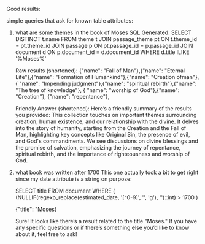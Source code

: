 Good results: 

simple queries that ask for known table attributes: 

1. what are some themes in the book of Moses
    SQL Generated: 
        SELECT DISTINCT t.name
        FROM theme t
        JOIN passage_theme pt ON t.theme_id = pt.theme_id
        JOIN passage p ON pt.passage_id = p.passage_id
        JOIN document d ON p.document_id = d.document_id
        WHERE d.title ILIKE '%Moses%'
    
    Raw results (shortened):
  {"name": "Fall of Man"},{"name": "Eternal Life"},{"name": "Formation of Humankind"},{"name": "Creation ofman"},{ "name": "Impending judgment"},{"name": "spiritual rebirth"},{"name": "The tree of knowledge"},
  { "name": "worship of God"},{"name": "Creation"}, {"name": "repentance"},

    Friendly Answer (shortened):
        Here’s a friendly summary of the results you provided: This collection touches on important themes surrounding creation, human existence, and our relationship with the divine. It delves into the story of humanity, starting from the Creation and the Fall of Man, highlighting key concepts like Original Sin, the presence of evil, and God's commandments. We see discussions on divine blessings and the promise of salvation, emphasizing the journey of repentance, spiritual rebirth, and the importance of righteousness and worship of God. 
 
2. what book was written after 1700
    This one actually took a bit to get right since my date attribute is a string on purpose:

    SELECT title 
    FROM document 
    WHERE ( (NULLIF(regexp_replace(estimated_date, '[^0-9]', '', 'g'), '')::int) > 1700 )

    {"title": "Moses}

    Sure! It looks like there’s a result related to the title "Moses." If you have any specific questions or if there’s something else you’d like to know about it, feel free to ask!
    